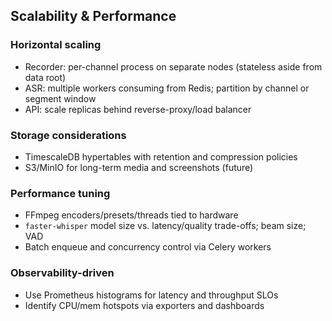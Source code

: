 ## Scalability & Performance

### Horizontal scaling
- Recorder: per-channel process on separate nodes (stateless aside from data root)
- ASR: multiple workers consuming from Redis; partition by channel or segment window
- API: scale replicas behind reverse-proxy/load balancer

### Storage considerations
- TimescaleDB hypertables with retention and compression policies
- S3/MinIO for long-term media and screenshots (future)

### Performance tuning
- FFmpeg encoders/presets/threads tied to hardware
- `faster-whisper` model size vs. latency/quality trade-offs; beam size; VAD
- Batch enqueue and concurrency control via Celery workers

### Observability-driven
- Use Prometheus histograms for latency and throughput SLOs
- Identify CPU/mem hotspots via exporters and dashboards


